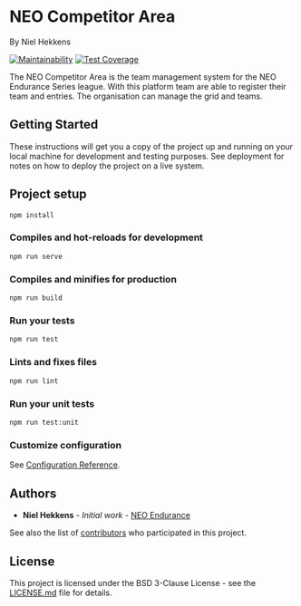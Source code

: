 # NEO Competitor Area

By Niel Hekkens

[![Maintainability](https://api.codeclimate.com/v1/badges/d535884df70fe2d32c2f/maintainability)](https://codeclimate.com/github/HappyNiel/neo-competitor-area/maintainability) [![Test Coverage](https://api.codeclimate.com/v1/badges/d535884df70fe2d32c2f/test_coverage)](https://codeclimate.com/github/HappyNiel/neo-competitor-area/test_coverage)

The NEO Competitor Area is the team management system for the NEO Endurance Series league. With this platform team are able to register their team and entries. The organisation can manage the grid and teams.

## Getting Started
These instructions will get you a copy of the project up and running on your local machine for development and testing purposes. See deployment for notes on how to deploy the project on a live system.

## Project setup
```
npm install
```

### Compiles and hot-reloads for development
```
npm run serve
```

### Compiles and minifies for production
```
npm run build
```

### Run your tests
```
npm run test
```

### Lints and fixes files
```
npm run lint
```

### Run your unit tests
```
npm run test:unit
```

### Customize configuration
See [Configuration Reference](https://cli.vuejs.org/config/).


## Authors
* **Niel Hekkens** - *Initial work* - [NEO Endurance](https://www.neo-endurance.com)

See also the list of [contributors](https://github.com/HappyNiel/neo-project-ullrich/graphs/contributors) who participated in this project.

## License
This project is licensed under the BSD 3-Clause License - see the [LICENSE.md](LICENSE.md) file for details.

